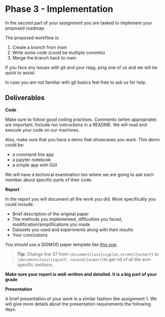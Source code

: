 # Phase 3 - Implementation

In the second part of your assignment you are tasked to implement your proposed roadmap.

The proposed workflow is:
1. Create a branch from main
2. Write some code (could be multiple commits)
3. Merge the branch back to main

If you face any issues with git and your rep[o,](https://drive.google.com/file/d/1OMi30WhdJR7_zEDXae4ac9X5S8KhTeWe/view?usp=share_link) ping one of us and we will be quick to assist.

In case you are not familiar with git basics feel free to ask us for help.

## Deliverables

**Code**

Make sure to follow good coding practises. Comments (when appropriate) are important. Include run instructions in a README. 
We will read and execute your code on our machines.

Also, make sure that you have a demo that showcases you work.
This demo could be:
* a command line app
* a jupyter notebook
* a simple app with GUI

We will have a technical examination too where we are going to ask each member about specific parts of their code. 

**Report**

In the report you will document all the work you did. More specifically you could include:
* Brief description of the original paper
* The methods you implemented, difficulties you faced, modification/simplifications you made
* Datasets you used and experiments along with their results
* Your conclusions

You should use a SIGMOD paper template like [this one](https://www.overleaf.com/latex/templates/association-for-computing-machinery-acm-sigplan-proceedings-template/rfvsrhgmghtc).
> **Tip:** Change line 37 from `\documentclass[sigplan,screen]{acmart}` to `\documentclass[sigconf, nonacm]{acmart}`to get rid of all the acm specific sections.

**Make sure your report is well-written and detailed. It is a big part of your grade**

**Presentation**

A brief presentation of your work in a similar fashion like assignment 1.
We will give more details about the presentation requirements the following days.
